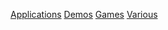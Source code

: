 [Applications](Applications/index.html)
[Demos](Demos/index.html)
[Games](Games/index.html)
[Various](Various/index.html)
